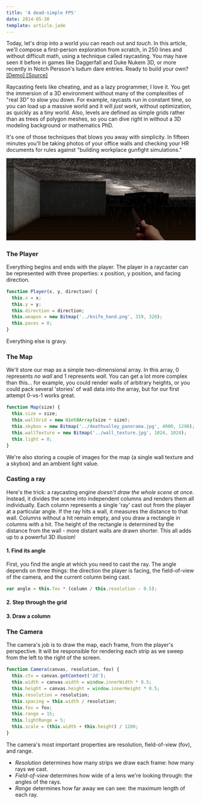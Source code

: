 ```yaml
---
title: 'A dead-simple FPS'
date: 2014-05-30
template: article.jade
---
```


Today, let's drop into a world you can reach out and *touch*.
In this article, we'll compose a first-person exploration from scratch,
in 250 lines and without difficult math, using a technique called raycasting.
You may have seen it before in games like Daggerfall and Duke Nukem 3D,
or more recently in Notch Persson's ludum dare entries.
Ready to build your own?
[ [Demo] ](/demos/raycaster)
[ [Source] ](https://github.com/hunterloftis/playfuljs/blob/master/content/demos/raycaster.html)

Raycasting feels like cheating, and as a lazy programmer, I love it.
You get the immersion of a 3D environment without many of the
complexities of "real 3D" to slow you down.
For example, raycasts run in constant time,
so you can load up a massive world and it will *just work*, without optimization,
as quickly as a tiny world.
Also, levels are defined as simple grids rather than as trees of polygon meshes,
so you can dive right in without a 3D modeling background or mathematics PhD.

It's one of those techniques that blows you away with simplicity.
In fifteen minutes you'll be taking photos of your office walls and
checking your HR documents for rules against "building workplace gunfight simulations."

[<img src='../images/raycaster-result.jpg'>](/demos/raycaster)

### The Player

Everything begins and ends with the player.
The player in a raycaster can be represented with three properties:
x position, y position, and facing direction.

```js
function Player(x, y, direction) {
  this.x = x;
  this.y = y;
  this.direction = direction;
  this.weapon = new Bitmap('../knife_hand.png', 319, 320);
  this.paces = 0;
}
```

Everything else is gravy.

### The Map

We'll store our map as a simple two-dimensional array.
In this array, 0 represents *no wall* and 1 represents *wall*.
You can get a lot more complex than this... for example,
you could render walls of arbitrary heights, or you could
pack several 'stories' of wall data into the array,
but for our first attempt 0-vs-1 works great.

```js
function Map(size) {
  this.size = size;
  this.wallGrid = new Uint8Array(size * size);
  this.skybox = new Bitmap('../deathvalley_panorama.jpg', 4000, 1290);
  this.wallTexture = new Bitmap('../wall_texture.jpg', 1024, 1024);
  this.light = 0;
}
```

We're also storing a couple of images for the map
(a single wall texture and a skybox)
and an ambient light value.

### Casting a ray

Here's the trick: a raycasting engine *doesn't draw the whole scene at once.*
Instead, it divides the scene into independent columns and renders them all individually.
Each column represents a single 'ray' cast out from the player at a particular angle.
If the ray hits a wall, it measures the distance to that wall.
Columns without a hit remain empty, and you draw a rectangle in columns with a hit.
The height of the rectangle is determined by the distance from the wall -
more distant walls are drawn shorter.
This all adds up to a powerful 3D illusion!

#### 1. Find its angle

First, you find the angle at which you need to cast the ray.
The angle depends on three things: the direction the player is facing,
the field-of-view of the camera, and the current column being cast.

```js
var angle = this.fov * (column / this.resolution - 0.5);
```

#### 2. Step through the grid

#### 3. Draw a column

### The Camera

The camera's job is to draw the map, each frame, from the player's perspective.
It will be responsible for rendering each strip as we sweep from the
left to the right of the screen.

```js
function Camera(canvas, resolution, fov) {
  this.ctx = canvas.getContext('2d');
  this.width = canvas.width = window.innerWidth * 0.5;
  this.height = canvas.height = window.innerHeight * 0.5;
  this.resolution = resolution;
  this.spacing = this.width / resolution;
  this.fov = fov;
  this.range = 15;
  this.lightRange = 5;
  this.scale = (this.width + this.height) / 1200;
}
```

The camera's most important properties are resolution, field-of-view (fov), and range.
- *Resolution* determines how many strips we draw each frame: how many rays we cast.
- *Field-of-view* determines how wide of a lens we're looking through: the angles of the rays.
- *Range* determines how far away we can see: the maximum length of each ray.
